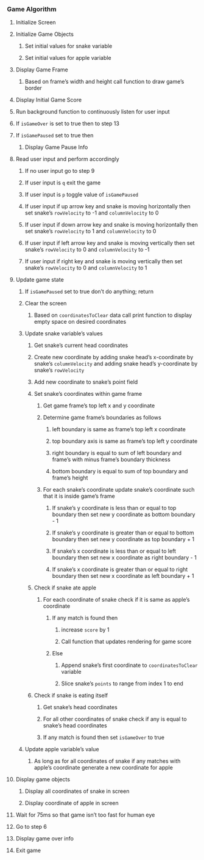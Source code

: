 <h3>Game Algorithm</h3>

<ol><li><p>Initialize Screen</p></li><li><p>Initialize Game Objects</p><ol><li><p>Set initial values for snake variable</p></li><li><p>Set initial values for apple variable</p></li></ol></li><li><p>Display Game Frame</p><ol><li><p">Based on frame’s width and height call function to draw game’s border</p></li></ol></li><li><p>Display Initial Game Score </p></li><li><p>Run background function to continuously listen for user input</p></li><li><p>If <code>isGameOver</code> is set to true then to step 13</p></li><li><p>If <code>isGamePaused</code> set to true then</p><ol><li><p>Display Game Pause Info</p></li></ol></li><li><p>Read user input and perform accordingly</p><ol><li><p>If no user input go to step 9</p></li><li><p>If user input is <code>q</code> exit the game</p></li><li><p>If user input is <code>p</code> toggle value of <code>isGamePaused</code></p></li><li><p>If user input if up arrow key and snake is moving horizontally then set snake’s <code>rowVelocity</code> to -1 and <code>columnVelocity</code> to 0</p></li><li><p>If user input if down arrow key and snake is moving horizontally then set snake’s <code>rowVelocity</code> to 1 and <code>columnVelocity</code> to 0</p></li><li><p>If user input if left arrow key and snake is moving vertically then set snake’s <code>rowVelocity</code> to 0 and <code>columnVelocity</code> to -1</p></li><li><p>If user input if right key and snake is moving vertically then set snake’s <code>rowVelocity</code> to 0 and <code>columnVelocity</code> to 1</p></li></ol></li><li><p>Update game state</p><ol><li><p>If <code>isGamePaused</code> set to true don’t do anything; return</p></li><li><p>Clear the screen</p><ol><li><p>Based on <code>coordinatesToClear</code> data call print function to display empty space on desired coordinates</p></li></ol></li><li><p>Update snake variable’s values</p><ol><li><p>Get snake’s current head coordinates</p></li><li><p>Create new coordinate by adding snake head’s x-coordinate by snake’s <code>columnVelocity</code> and adding snake head’s y-coordinate by snake’s <code>rowVelocity</code></p></li><li><p>Add new coordinate to snake’s point field</p></li><li><p>Set snake’s coordinates within game frame</p><ol><li><p>Get game frame’s top left x and y coordinate</p></li><li><p>Determine game frame’s boundaries as follows</p><ol><li><p>left boundary is same as frame’s top left x coordinate</p></li><li><p>top boundary axis is same as frame’s top left y coordinate</p></li><li><p>right boundary is equal to sum of left boundary and frame’s with minus frame’s boundary thickness</p></li><li><p>bottom boundary is equal to sum of top boundary and frame’s height</p></li></ol></li><li><p>For each snake’s coordinate update snake’s coordinate such that it is inside game’s frame</p><ol><li><p>If snake’s y coordinate is less than or equal to top boundary then set new y coordinate as bottom boundary - 1</p></li><li><p>If snake’s y coordinate is greater than or equal to bottom boundary then set new y coordinate as top boundary + 1</p></li><li><p>If snake’s x coordinate is less than or equal to left boundary then set new x coordinate as right boundary - 1</p></li><li><p>If snake’s x coordinate is greater than or equal to right boundary then set new x coordinate as left boundary + 1 </p></li></ol></li></ol></li><li><p>Check if snake ate apple</p><ol ><li><p>For each coordinate of snake check if it is same as apple’s coordinate</p><ol><li><p>If any match is found then </p><ol><li><p>increase <code>score</code> by 1</p></li><li><p>Call function that updates rendering for game score</p></li></ol></li><li><p>Else</p><ol><li><p>Append snake’s first coordinate to <code>coordinatesToClear</code> variable</p></li><li><p>Slice snake’s <code>points</code> to range from index 1 to end</p></li></ol></li></ol></li></ol></li><li><p>Check if snake is eating itself</p><ol><li><p>Get snake’s head coordinates</p></li><li><p>For all other coordinates of snake check if any is equal to snake’s head coordinates</p></li><li><p>If any match is found then set <code>isGameOver</code> to true</p></li></ol></li></ol></li><li><p>Update apple variable’s value</p><ol><li><p>As long as for all coordinates of snake if any matches with apple’s coordinate generate a new coordinate for apple</p></li></ol></li></ol></li><li><p>Display game objects</p><ol><li><p>Display all coordinates of snake in screen</p></li><li><p>Display coordinate of apple in screen</p></li></ol></li><li><p>Wait for 75ms so that game isn’t too fast for human eye</p></li><li><p>Go to step 6</p></li><li><p>Display game over info</p></li><li><p>Exit game</p></li></ol>
